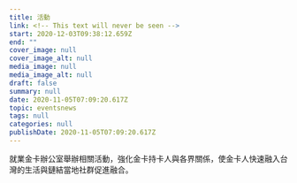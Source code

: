 ```yaml
---
title: 活動
link: <!-- This text will never be seen -->
start: 2020-12-03T09:38:12.659Z
end: ""
cover_image: null
cover_image_alt: null
media_image: null
media_image_alt: null
draft: false
summary: null
date: 2020-11-05T07:09:20.617Z
topic: eventsnews
tags: null
categories: null
publishDate: 2020-11-05T07:09:20.617Z
---
```

就業金卡辦公室舉辦相關活動，強化金卡持卡人與各界關係，使金卡人快速融入台灣的生活與鏈結當地社群促進融合。